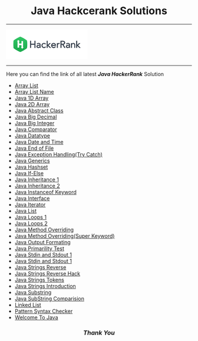 <h1 align=center><b>Java Hackcerank Solutions</b></h1>

---
<img src=hack.png wigth=40 height=80></img>

---
<p> Here you can find the link of all latest <b><i>Java HackerRank</i></b> Solution</p>
  
  - [Array List](https://github.com/Psingh12354/Java-HackeRank/blob/master/ArrayList.java)
  - [Array List Name](https://github.com/Psingh12354/Java-HackeRank/blob/master/ArrayListName.java)
  - [Java 1D Array](https://github.com/Psingh12354/Java-HackeRank/blob/master/Java%201D%20Array)
  - [Java 2D Array](https://github.com/Psingh12354/Java-HackeRank/blob/master/Java%202D%20Array)
  - [Java Abstract Class](https://github.com/Psingh12354/Java-HackeRank/blob/master/Java%20Abstract%20Class)
  - [Java Big Decimal](https://github.com/Psingh12354/Java-HackeRank/blob/master/Java%20BigDecimal)
  - [Java Big Integer](https://github.com/Psingh12354/Java-HackeRank/blob/master/Java%20BigInteger)
  - [Java Comparator](https://github.com/Psingh12354/Java-HackeRank/blob/master/Java%20Comparator)
  - [Java Datatype](https://github.com/Psingh12354/Java-HackeRank/blob/master/Java%20Datatypes)
  - [Java Date and Time](https://github.com/Psingh12354/Java-HackeRank/blob/master/Java%20Date%20and%20Time)
  - [Java End of File](https://github.com/Psingh12354/Java-HackeRank/blob/master/Java%20End-of-file)
  - [Java Exception Handling(Try Catch)](https://github.com/Psingh12354/Java-HackeRank/blob/master/Java%20Exception%20Handling%20(Try-catch))
  - [Java Generics](https://github.com/Psingh12354/Java-HackeRank/blob/master/Java%20Generics)
  - [Java Hashset](https://github.com/Psingh12354/Java-HackeRank/blob/master/Java%20Hashset)
  - [Java If-Else](https://github.com/Psingh12354/Java-HackeRank/blob/master/Java%20If-Else.java)
  - [Java Inheritance 1](https://github.com/Psingh12354/Java-HackeRank/blob/master/Java%20Inheritance%20I)
  - [Java Inheritance 2](https://github.com/Psingh12354/Java-HackeRank/blob/master/Java%20Inheritance%20II)
  - [Java Instanceof Keyword](https://github.com/Psingh12354/Java-HackeRank/blob/master/Java%20Instanceof%20keyword)
  - [Java Interface](https://github.com/Psingh12354/Java-HackeRank/blob/master/Java%20Interface)
  - [Java Iterator](https://github.com/Psingh12354/Java-HackeRank/blob/master/Java%20Iterator)
  - [Java List](https://github.com/Psingh12354/Java-HackeRank/blob/master/Java%20List)
  - [Java Loops 1](https://github.com/Psingh12354/Java-HackeRank/blob/master/Java%20Loops%20I.java)
  - [Java Loops 2](https://github.com/Psingh12354/Java-HackeRank/blob/master/Java%20Loops%20II)
  - [Java Method Overriding](https://github.com/Psingh12354/Java-HackeRank/blob/master/Java%20Method%20Overriding)
  - [Java Method Overriding(Super Keyword)](https://github.com/Psingh12354/Java-HackeRank/blob/master/Java%20Method%20Overriding%202%20(Super%20Keyword))
  - [Java Output Formating](https://github.com/Psingh12354/Java-HackeRank/blob/master/Java%20Output%20Formatting.java)  
  - [Java Primarility Test](https://github.com/Psingh12354/Java-HackeRank/blob/master/Java%20Primality%20Test)
  - [Java Stdin and Stdout 1](https://github.com/Psingh12354/Java-HackeRank/blob/master/Java%20Stdin%20and%20Stdout%20I.java)
  - [Java Stdin and Stdout 1](https://github.com/Psingh12354/Java-HackeRank/blob/master/Java%20Stdin%20and%20Stdout%20II.java)
  - [Java Strings Reverse](https://github.com/Psingh12354/Java-HackeRank/blob/master/Java%20String%20Reverse) 
  - [Java Strings Reverse Hack](https://github.com/Psingh12354/Java-HackeRank/blob/master/Java%20String%20Reverse%20Hack)
  - [Java Strings Tokens](https://github.com/Psingh12354/Java-HackeRank/blob/master/Java%20String%20Tokens)
  - [Java Strings Introduction](https://github.com/Psingh12354/Java-HackeRank/blob/master/Java%20Strings%20Introduction)
  - [Java Substring](https://github.com/Psingh12354/Java-HackeRank/blob/master/Java%20Substring) 
  - [Java SubString Comparision](https://github.com/Psingh12354/Java-HackeRank/blob/master/Java%20Substring%20Comparisons)
  - [Linked List](https://github.com/Psingh12354/Java-HackeRank/blob/master/LinkedListJa.java)
  - [Pattern Syntax Checker](https://github.com/Psingh12354/Java-HackeRank/blob/master/Pattern%20Syntax%20Checker)
  - [Welcome To Java](https://github.com/Psingh12354/Java-HackeRank/blob/master/Welcome%20to%20Java!.java) 

<h3 align=center><b><i>Thank You</i></b></h3> 
